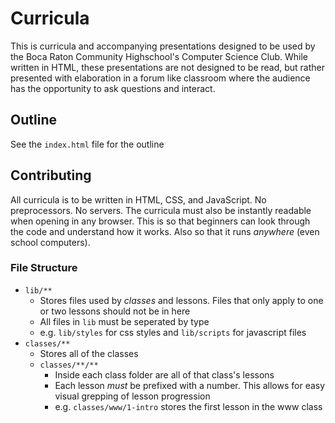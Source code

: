 # Curricula
This is curricula and accompanying presentations designed to be used by the Boca Raton Community Highschool's Computer Science Club. While written in HTML, these presentations are not designed to be read, but rather presented with elaboration in a forum like classroom where the audience has the opportunity to ask questions and interact.

## Outline
See the `index.html` file for the outline

## Contributing
All curricula is to be written in HTML, CSS, and JavaScript. No preprocessors. No servers. The curricula must also be instantly readable when opening in any browser. This is so that beginners can look through the code and understand how it works. Also so that it runs *anywhere* (even school computers).

### File Structure
- `lib/**`
  - Stores files used by *classes* and lessons. Files that only apply to one or two lessons should not be in here
  - All files in `lib` must be seperated by type
  - e.g. `lib/styles` for css styles and `lib/scripts` for javascript files
- `classes/**`
  - Stores all of the classes
  - `classes/**/**`
    - Inside each class folder are all of that class's lessons
    - Each lesson *must* be prefixed with a number. This allows for easy visual grepping of lesson progression
    - e.g. `classes/www/1-intro` stores the first lesson in the www class
